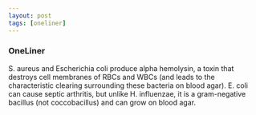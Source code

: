 ```yaml
---
layout: post
tags: [oneliner]
---
```



### OneLiner

S. aureus and Escherichia coli produce alpha hemolysin, a toxin that destroys cell membranes of RBCs and WBCs (and leads to the characteristic clearing surrounding these bacteria on blood agar). E. coli can cause septic arthritis, but unlike H. influenzae, it is a gram-negative bacillus (not coccobacillus) and can grow on blood agar.

